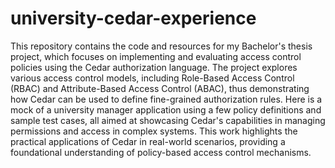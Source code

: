# university-cedar-experience

This repository contains the code and resources for my Bachelor's thesis project, which focuses on implementing and evaluating access control policies using the Cedar authorization language.
The project explores various access control models, including Role-Based Access Control (RBAC) and Attribute-Based Access Control (ABAC), thus demonstrating how Cedar can be used to define fine-grained authorization rules.
Here is a mock of a university manager application using a few policy definitions and sample test cases, all aimed at showcasing Cedar's capabilities in managing permissions and access in complex systems.
This work highlights the practical applications of Cedar in real-world scenarios, providing a foundational understanding of policy-based access control mechanisms.
